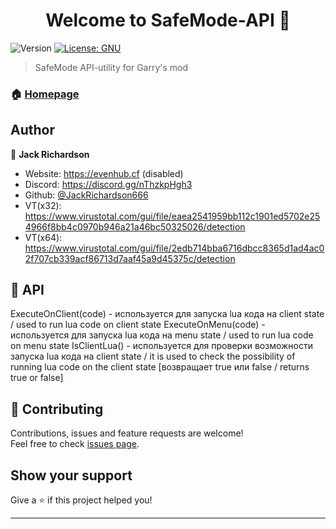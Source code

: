 <h1 align="center">Welcome to SafeMode-API 👋</h1>
<p>
  <img alt="Version" src="https://img.shields.io/badge/version-1.0-blue.svg?cacheSeconds=2592000" />
  <a href="#" target="_blank">
    <img alt="License: GNU" src="https://img.shields.io/badge/License-GNU-yellow.svg" />
  </a>
</p>

> SafeMode API-utility for Garry's mod

### 🏠 [Homepage]()

## Author

👤 **Jack Richardson**

* Website: https://evenhub.cf (disabled)
* Discord: https://discord.gg/nThzkpHgh3
* Github: [@JackRichardson666](https://github.com/JackRichardson666)
* VT(x32): https://www.virustotal.com/gui/file/eaea2541959bb112c1901ed5702e254966f8bb4c0970b946a21a46bc50325026/detection
* VT(x64): https://www.virustotal.com/gui/file/2edb714bba6716dbcc8365d1ad4ac02f707cb339acf86713d7aaf45a9d45375c/detection

## 💎 API

ExecuteOnClient(code) - используется для запуска lua кода на client state  / used to run lua code on client state
ExecuteOnMenu(code) - используется для запуска lua кода на menu state  / used to run lua code on menu state
IsClientLua() - используется для проверки возможности запуска lua кода на client state / it is used to check the possibility of running lua code on the client state [возвращает true или false / returns true or false]

## 🤝 Contributing

Contributions, issues and feature requests are welcome!<br />Feel free to check [issues page](https://github.com/JackRichardson666/SafeMode-API/issues). 

## Show your support

Give a ⭐️ if this project helped you!

***
